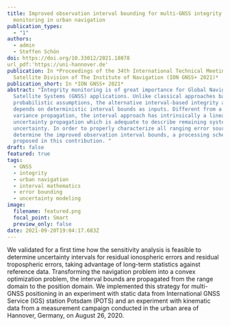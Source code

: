 ```yaml
---
title: Improved observation interval bounding for multi-GNSS integrity
  monitoring in urban navigation
publication_types:
  - "1"
authors:
  - admin
  - Steffen Schön
doi: https://doi.org/10.33012/2021.18078
url_pdf:'https://uni-hannover.de'
publication: In *Proceedings of the 34th International Technical Meeting of the
  Satellite Division of The Institute of Navigation (ION GNSS+ 2021)*
publication_short: In *ION GNSS+ 2021*
abstract: "Integrity monitoring is of great importance for Global Navigation
  Satellite Systems (GNSS) applications. Unlike classical approaches based on
  probabilistic assumptions, the alternative interval-based integrity approach
  depends on deterministic interval bounds as inputs. Different from a quadratic
  variance propagation, the interval approach has intrinsically a linear
  uncertainty propagation which is adequate to describe remaining systematic
  uncertainty. In order to properly characterize all ranging error sources and
  determine the improved observation interval bounds, a processing scheme is
  proposed in this contribution. "
draft: false
featured: true
tags:
  - GNSS
  - integrity
  - urban navigation
  - interval mathematics
  - error bounding
  - uncertainty modeling
image:
  filename: featured.png
  focal_point: Smart
  preview_only: false
date: 2021-09-20T19:04:17.683Z
---
```

We validated for a first time how the sensitivity analysis is feasible to determine uncertainty intervals for residual ionospheric errors and residual tropospheric errors, taking advantage of long-term statistics against reference data. Transforming the navigation problem into a convex optimization problem, the interval bounds are propagated from the range domain to the position domain. We implemented this strategy for multi-GNSS positioning in an experiment with static data from International GNSS Service (IGS) station Potsdam (POTS) and an experiment with kinematic data from a measurement campaign conducted in the urban area of Hannover, Germany, on August 26, 2020.
